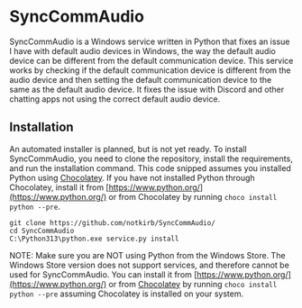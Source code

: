 # SyncCommAudio

SyncCommAudio is a Windows service written in Python that fixes an issue I have with default audio devices in Windows, the way the default audio device can be different from the default communication device. This service works by checking if the default communication device is different from the audio device and then setting the default communication device to the same as the default audio device. It fixes the issue with Discord and other chatting apps not using the correct default audio device. 

## Installation

An automated installer is planned, but is not yet ready. To install SyncCommAudio, you need to clone the repository, install the requirements, and run the installation command. This code snipped assumes you installed Python using [Chocolatey](https://community.chocolatey.org/packages/python). If you have not installed Python through Chocolatey, install it from [https://www.python.org/](https://www.python.org/) or from Chocolatey by running `choco install python --pre`.
```
git clone https://github.com/notkirb/SyncCommAudio/
cd SyncCommAudio
C:\Python313\python.exe service.py install
```

NOTE: Make sure you are NOT using Python from the Windows Store. The Windows Store version does not support services, and therefore cannot be used for SyncCommAudio. You can install it from [https://www.python.org/](https://www.python.org/) or from [Chocolatey](https://community.chocolatey.org/packages/python) by running `choco install python --pre` assuming Chocolatey is installed on your system.
